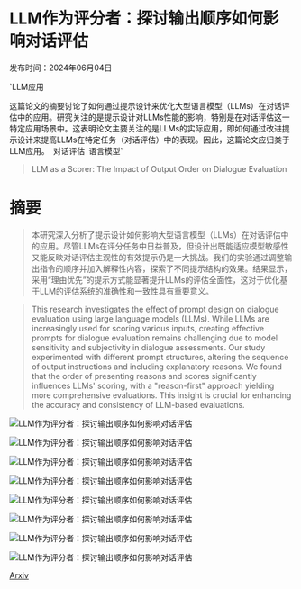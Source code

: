 # LLM作为评分者：探讨输出顺序如何影响对话评估

发布时间：2024年06月04日

`LLM应用

这篇论文的摘要讨论了如何通过提示设计来优化大型语言模型（LLMs）在对话评估中的应用。研究关注的是提示设计对LLMs性能的影响，特别是在对话评估这一特定应用场景中。这表明论文主要关注的是LLMs的实际应用，即如何通过改进提示设计来提高LLMs在特定任务（对话评估）中的表现。因此，这篇论文应归类于LLM应用。` `对话评估` `语言模型`

> LLM as a Scorer: The Impact of Output Order on Dialogue Evaluation

# 摘要

> 本研究深入分析了提示设计如何影响大型语言模型（LLMs）在对话评估中的应用。尽管LLMs在评分任务中日益普及，但设计出既能适应模型敏感性又能反映对话评估主观性的有效提示仍是一大挑战。我们的实验通过调整输出指令的顺序并加入解释性内容，探索了不同提示结构的效果。结果显示，采用“理由优先”的提示方式能显著提升LLMs的评估全面性，这对于优化基于LLM的评估系统的准确性和一致性具有重要意义。

> This research investigates the effect of prompt design on dialogue evaluation using large language models (LLMs). While LLMs are increasingly used for scoring various inputs, creating effective prompts for dialogue evaluation remains challenging due to model sensitivity and subjectivity in dialogue assessments. Our study experimented with different prompt structures, altering the sequence of output instructions and including explanatory reasons. We found that the order of presenting reasons and scores significantly influences LLMs' scoring, with a "reason-first" approach yielding more comprehensive evaluations. This insight is crucial for enhancing the accuracy and consistency of LLM-based evaluations.

![LLM作为评分者：探讨输出顺序如何影响对话评估](../../../paper_images/2406.02863/x1.png)

![LLM作为评分者：探讨输出顺序如何影响对话评估](../../../paper_images/2406.02863/x2.png)

![LLM作为评分者：探讨输出顺序如何影响对话评估](../../../paper_images/2406.02863/x3.png)

![LLM作为评分者：探讨输出顺序如何影响对话评估](../../../paper_images/2406.02863/x4.png)

![LLM作为评分者：探讨输出顺序如何影响对话评估](../../../paper_images/2406.02863/x5.png)

![LLM作为评分者：探讨输出顺序如何影响对话评估](../../../paper_images/2406.02863/x6.png)

![LLM作为评分者：探讨输出顺序如何影响对话评估](../../../paper_images/2406.02863/x7.png)

![LLM作为评分者：探讨输出顺序如何影响对话评估](../../../paper_images/2406.02863/x8.png)

[Arxiv](https://arxiv.org/abs/2406.02863)